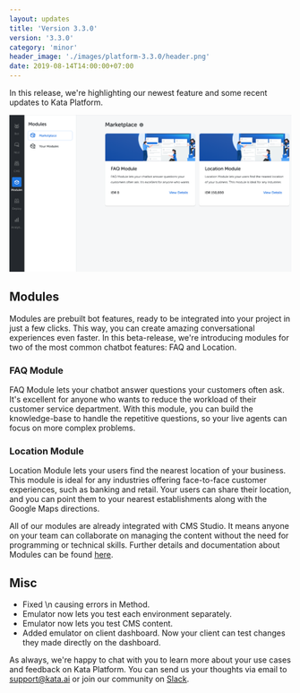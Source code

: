 ```yaml
---
layout: updates
title: 'Version 3.3.0'
version: '3.3.0'
category: 'minor'
header_image: './images/platform-3.3.0/header.png'
date: 2019-08-14T14:00:00+07:00
---
```


In this release, we're highlighting our newest feature and some recent updates to Kata Platform.

![Module Screenshot](./images/platform-3.3.0/module.png)

## Modules

Modules are prebuilt bot features, ready to be integrated into your project in just a few clicks. This way, you can create amazing conversational experiences even faster. In this beta-release, we're introducing modules for two of the most common chatbot features: FAQ and Location.

### FAQ Module

FAQ Module lets your chatbot answer questions your customers often ask. It's excellent for anyone who wants to reduce the workload of their customer service department. With this module, you can build the knowledge-base to handle the repetitive questions, so your live agents can focus on more complex problems.

### Location Module

Location Module lets your users find the nearest location of your business. This module is ideal for any industries offering face-to-face customer experiences, such as banking and retail. Your users can share their location, and you can point them to your nearest establishments along with the Google Maps directions.

All of our modules are already integrated with CMS Studio. It means anyone on your team can collaborate on managing the content without the need for programming or technical skills. Further details and documentation about Modules can be found [here](https://docs.kata.ai/modules).

## Misc

- Fixed \n causing errors in Method.
- Emulator now lets you test each environment separately.
- Emulator now lets you test CMS content.
- Added emulator on client dashboard. Now your client can test changes they made directly on the dashboard.

As always, we're happy to chat with you to learn more about your use cases and feedback on Kata Platform. You can send us your thoughts via email to support@kata.ai or join our community on [Slack](http://bit.ly/TemanKata).
